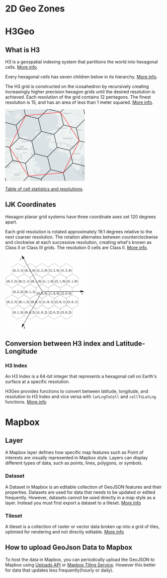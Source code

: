 # 2D Geo Zones

# H3Geo

## What is H3

H3 is a geospatial indexing system that partitions the world into hexagonal cells. [More info](https://h3geo.org/docs/).

Every hexagonal cells has seven children below in its hierarchy. [More info](https://h3geo.org/docs/highlights/indexing).

The H3 grid is constructed on the icosahedron by recursively creating increasingly higher precision hexagon grids until the desired resolution is achieved. Each resolution of the grid contains 12 pentagons. The finest resolution is 15, and has an area of less than 1 meter squared. [More info](https://h3geo.org/docs/core-library/overview/).

<img src="images/image.png" alt="Alt text" width="256">

[Table of cell statistics and resolutions](https://h3geo.org/docs/core-library/restable/).

## IJK Coordinates

Hexagon planar grid systems have three coordinate axes set 120 degrees apart. 

Each grid resolution is rotated approximately 19.1 degrees relative to the next coarser resolution. The rotation alternates between counterclockwise and clockwise at each successive resolution, creating what's known as Class II or Class III grids. The resolution 0 cells are Class II. [More info](https://h3geo.org/docs/core-library/coordsystems).

<img src="images/image2.png" alt="Alt text" width="256">

## Conversion between H3 index and Latitude-Longitude

### H3 Index

An H3 Index is a 64-bit integer that represents a hexagonal cell on Earth's surface at a specific resolution.

H3Geo provides functions to convert between latitude, longitude, and resolution to H3 Index and vice versa with `latLngToCell` and `cellToLatLng` functions. [More info](https://h3geo.org/docs/api/indexing)

# Mapbox

## Layer

A Mapbox layer defines how specific map features such as Point of interests are visually represented in Mapbox style. Layers can display different types of data, such as points, lines, polygons, or symbols.

### Dataset

A Dataset in Mapbox is an editable collection of GeoJSON features and their properties. Datasets are used for data that needs to be updated or edited frequently. However, datasets cannot be used directly in a map style as a layer. Instead you must first export a dataset to a tileset. [More info](https://docs.mapbox.com/studio-manual/reference/datasets/)

### Tileset

A tileset is a collection of  raster or vector data broken up into a grid of tiles, optimied for rendering and not directly editable. [More info](https://docs.mapbox.com/studio-manual/reference/tilesets/)

## How to upload GeoJson Data to Mapbox

To host the data in Mapbox, you can periodically upload the GeoJSON to Mapbox using [Uploads API](https://docs.mapbox.com/help/glossary/uploads-api/) or [Mapbox Tiling Service](https://docs.mapbox.com/mapbox-tiling-service/vector/#create-a-new-tileset-that-uses-incremental-updates). However this better for data that updates less frequently(hourly or daily).